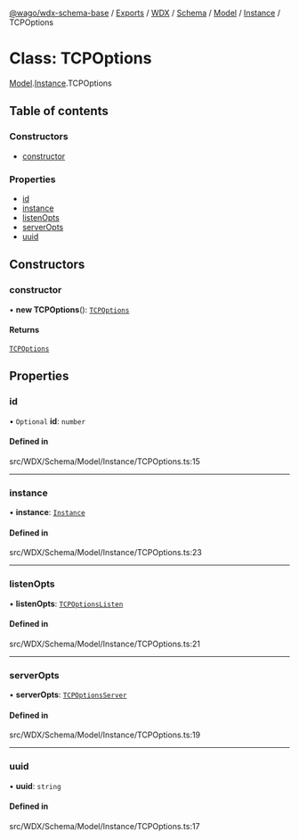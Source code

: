 [@wago/wdx-schema-base](../README.md) / [Exports](../modules.md) / [WDX](../modules/WDX.md) / [Schema](../modules/WDX.Schema.md) / [Model](../modules/WDX.Schema.Model.md) / [Instance](../modules/WDX.Schema.Model.Instance.md) / TCPOptions

# Class: TCPOptions

[Model](../modules/WDX.Schema.Model.md).[Instance](../modules/WDX.Schema.Model.Instance.md).TCPOptions

## Table of contents

### Constructors

- [constructor](WDX.Schema.Model.Instance.TCPOptions.md#constructor)

### Properties

- [id](WDX.Schema.Model.Instance.TCPOptions.md#id)
- [instance](WDX.Schema.Model.Instance.TCPOptions.md#instance)
- [listenOpts](WDX.Schema.Model.Instance.TCPOptions.md#listenopts)
- [serverOpts](WDX.Schema.Model.Instance.TCPOptions.md#serveropts)
- [uuid](WDX.Schema.Model.Instance.TCPOptions.md#uuid)

## Constructors

### constructor

• **new TCPOptions**(): [`TCPOptions`](WDX.Schema.Model.Instance.TCPOptions.md)

#### Returns

[`TCPOptions`](WDX.Schema.Model.Instance.TCPOptions.md)

## Properties

### id

• `Optional` **id**: `number`

#### Defined in

src/WDX/Schema/Model/Instance/TCPOptions.ts:15

___

### instance

• **instance**: [`Instance`](WDX.Schema.Model.Instance.Instance.md)

#### Defined in

src/WDX/Schema/Model/Instance/TCPOptions.ts:23

___

### listenOpts

• **listenOpts**: [`TCPOptionsListen`](WDX.Schema.Model.Instance.TCPOptionsListen.md)

#### Defined in

src/WDX/Schema/Model/Instance/TCPOptions.ts:21

___

### serverOpts

• **serverOpts**: [`TCPOptionsServer`](WDX.Schema.Model.Instance.TCPOptionsServer.md)

#### Defined in

src/WDX/Schema/Model/Instance/TCPOptions.ts:19

___

### uuid

• **uuid**: `string`

#### Defined in

src/WDX/Schema/Model/Instance/TCPOptions.ts:17
